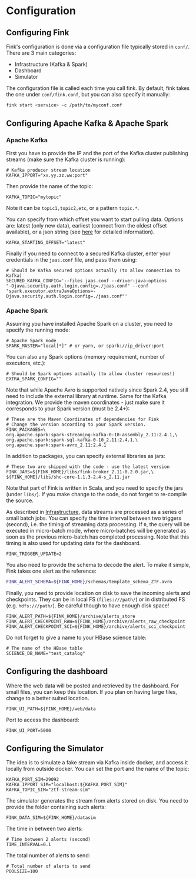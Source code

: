 # Configuration

## Configuring Fink

Fink's configuration is done via a configuration file typically stored in `conf/`.
There are 3 main categories:

- Infrastructure (Kafka & Spark)
- Dashboard
- Simulator

The configuration file is called each time you call fink. By default, fink takes the one under `conf/fink.conf`, but you can also specify it manually:

```bash
fink start <service> -c /path/to/myconf.conf
```

## Configuring Apache Kafka & Apache Spark

### Apache Kafka

First you have to provide the IP and the port of the Kafka cluster publishing streams (make sure the Kafka cluster is running):
```
# Kafka producer stream location
KAFKA_IPPORT="xx.yy.zz.ww:port"
```

Then provide the name of the topic:
```
KAFKA_TOPIC="mytopic"
```
Note it can be `topic1,topic2,etc`, or a pattern `topic.*`.

You can specify from which offset you want to start pulling data. Options are:
latest (only new data), earliest (connect from the oldest
offset available), or a json string (see [here](https://spark.apache.org/docs/latest/structured-streaming-kafka-integration.html) for detailed information).
```
KAFKA_STARTING_OFFSET="latest"
```

Finally if you need to connect to a secured Kafka cluster, enter your credentials in the `jaas.conf` file, and pass them using:
```
# Should be Kafka secured options actually (to allow connection to Kafka)
SECURED_KAFKA_CONFIG='--files jaas.conf --driver-java-options
"-Djava.security.auth.login.config=./jaas.conf" --conf
"spark.executor.extraJavaOptions=-Djava.security.auth.login.config=./jaas.conf"'
```
### Apache Spark

Assuming you have installed Apache Spark on a cluster, you need to specify the running mode:
```
# Apache Spark mode
SPARK_MASTER="local[*]" # or yarn, or spark://ip_driver:port
```

You can also any Spark options (memory requirement, number of executors, etc.):
```
# Should be Spark options actually (to allow cluster resources!)
EXTRA_SPARK_CONFIG=""
```

Note that while Apache Avro is supported natively since Spark 2.4, you still need to include the external library at runtime. Same for the Kafka integration. We provide the maven coordinates - just make sure it corresponds to your Spark version (must be 2.4+):
```
# These are the Maven Coordinates of dependencies for Fink
# Change the version according to your Spark version.
FINK_PACKAGES=\
org.apache.spark:spark-streaming-kafka-0-10-assembly_2.11:2.4.1,\
org.apache.spark:spark-sql-kafka-0-10_2.11:2.4.1,\
org.apache.spark:spark-avro_2.11:2.4.1
```

In addition to packages, you can specify external libraries as jars:
```
# These two are shipped with the code - use the latest version
FINK_JARS=${FINK_HOME}/libs/fink-broker_2.11-0.2.0.jar,\
${FINK_HOME}/libs/shc-core-1.1.3-2.4-s_2.11.jar
```

Note that part of Fink is written in Scala, and you need to specify the jars (under `libs/`). If you make change to the code, do not forget to re-compile the source.

As described in [Infrastructure](infrastructure.md), data streams are processed as a series of small batch jobs. You can specify the time interval between two triggers (second), i.e. the timing of streaming data processing. If `0`, the query will be executed in micro-batch mode, where micro-batches will be generated as soon as the previous micro-batch has completed processing. Note that this timing is also used for updating data for the dashboard.
```
FINK_TRIGGER_UPDATE=2
```

You also need to provide the schema to decode the alert. To make it simple,
Fink takes one alert as the reference:
```bash
FINK_ALERT_SCHEMA=${FINK_HOME}/schemas/template_schema_ZTF.avro
```

Finally, you need to provide location on disk to save the incoming alerts and checkpoints.
They can be in local FS (`files:///path/`) or in distributed FS (e.g. `hdfs:///path/`). Be careful though to have enough disk space!
```
FINK_ALERT_PATH=${FINK_HOME}/archive/alerts_store
FINK_ALERT_CHECKPOINT_RAW=${FINK_HOME}/archive/alerts_raw_checkpoint
FINK_ALERT_CHECKPOINT_SCI=${FINK_HOME}/archive/alerts_sci_checkpoint
```

Do not forget to give a name to your HBase science table:
```
# The name of the HBase table
SCIENCE_DB_NAME="test_catalog"
```

## Configuring the dashboard

Where the web data will be posted and retrieved by the dashboard.
For small files, you can keep this location. If you plan on having large files, change to a better suited location.
```
FINK_UI_PATH=${FINK_HOME}/web/data
```

Port to access the dashboard:
```
FINK_UI_PORT=5000
```

## Configuring the Simulator

The idea is to simulate a fake stream via Kafka inside docker, and access it locally from outside docker. You can set the port and the name of the topic:
```
KAFKA_PORT_SIM=29092
KAFKA_IPPORT_SIM="localhost:${KAFKA_PORT_SIM}"
KAFKA_TOPIC_SIM="ztf-stream-sim"
```

The simulator generates the stream from alerts stored on disk. You need to
provide the folder containing such alerts:
```
FINK_DATA_SIM=${FINK_HOME}/datasim
```

The time in between two alerts:
```
# Time between 2 alerts (second)
TIME_INTERVAL=0.1
```

The total number of alerts to send:
```
# Total number of alerts to send
POOLSIZE=100
```
